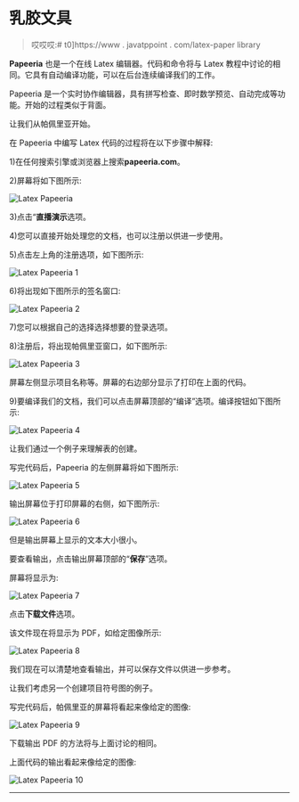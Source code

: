 # 乳胶文具

> 哎哎哎:# t0]https://www . javatppoint . com/latex-paper library

**Papeeria** 也是一个在线 Latex 编辑器。代码和命令将与 Latex 教程中讨论的相同。它具有自动编译功能，可以在后台连续编译我们的工作。

Papeeria 是一个实时协作编辑器，具有拼写检查、即时数学预览、自动完成等功能。开始的过程类似于背面。

让我们从帕佩里亚开始。

在 Papeeria 中编写 Latex 代码的过程将在以下步骤中解释:

1)在任何搜索引擎或浏览器上搜索**papeeria.com**。

2)屏幕将如下图所示:

![Latex Papeeria](img/44cda6cb081dae801a434bb0ec65d935.png)

3)点击“**直播演示**选项。

4)您可以直接开始处理您的文档，也可以注册以供进一步使用。

5)点击左上角的注册选项，如下图所示:

![Latex Papeeria 1](img/b3675eaa0dff59155e4d41f4870e6d1b.png)

6)将出现如下图所示的签名窗口:

![Latex Papeeria 2](img/49d3eeb762f00827dfa349ebe8752143.png)

7)您可以根据自己的选择选择想要的登录选项。

8)注册后，将出现帕佩里亚窗口，如下图所示:

![Latex Papeeria 3](img/0be1014857d1b4572c10bafeff6abc9c.png)

屏幕左侧显示项目名称等。屏幕的右边部分显示了打印在上面的代码。

9)要编译我们的文档，我们可以点击屏幕顶部的“编译”选项。编译按钮如下图所示:

![Latex Papeeria 4](img/dc7aa1a755fadf26a11e11dc945e3f22.png)

让我们通过一个例子来理解表的创建。

写完代码后，Papeeria 的左侧屏幕将如下图所示:

![Latex Papeeria 5](img/85ee85178c8dab1d2f477d7b04b7fcc8.png)

输出屏幕位于打印屏幕的右侧，如下图所示:

![Latex Papeeria 6](img/50354c67d2ca9efe37bd62cb480810f2.png)

但是输出屏幕上显示的文本大小很小。

要查看输出，点击输出屏幕顶部的“**保存**”选项。

屏幕将显示为:

![Latex Papeeria 7](img/db9e86ac8b4cafd7fa2d429cc56fb5c8.png)

点击**下载文件**选项。

该文件现在将显示为 PDF，如给定图像所示:

![Latex Papeeria 8](img/164f8837def351d4f541aa232a721b38.png)

我们现在可以清楚地查看输出，并可以保存文件以供进一步参考。

让我们考虑另一个创建项目符号图的例子。

写完代码后，帕佩里亚的屏幕将看起来像给定的图像:

![Latex Papeeria 9](img/bc432f6db4a2340c901d063aa6bf5aac.png)

下载输出 PDF 的方法将与上面讨论的相同。

上面代码的输出看起来像给定的图像:

![Latex Papeeria 10](img/44e8a67d6c76f64024f6416b50109906.png)

* * *
